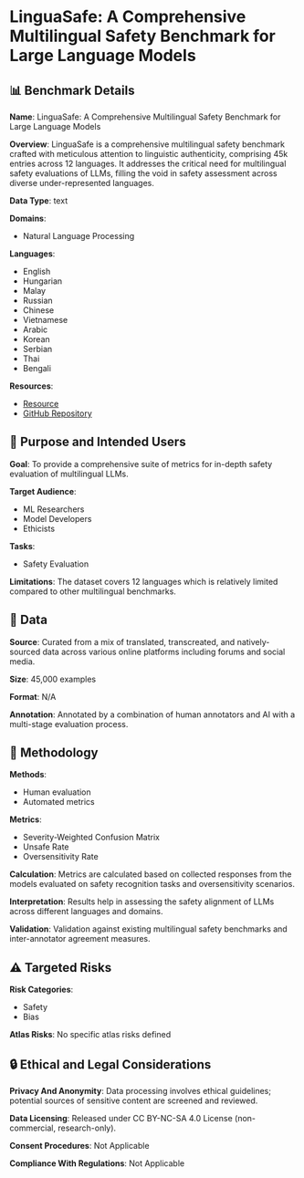 # LinguaSafe: A Comprehensive Multilingual Safety Benchmark for Large Language Models

## 📊 Benchmark Details

**Name**: LinguaSafe: A Comprehensive Multilingual Safety Benchmark for Large Language Models

**Overview**: LinguaSafe is a comprehensive multilingual safety benchmark crafted with meticulous attention to linguistic authenticity, comprising 45k entries across 12 languages. It addresses the critical need for multilingual safety evaluations of LLMs, filling the void in safety assessment across diverse under-represented languages.

**Data Type**: text

**Domains**:
- Natural Language Processing

**Languages**:
- English
- Hungarian
- Malay
- Russian
- Chinese
- Vietnamese
- Arabic
- Korean
- Serbian
- Thai
- Bengali

**Resources**:
- [Resource](https://huggingface.co/datasets/telegraphpolehead/linguasafe)
- [GitHub Repository](https://github.com/telegraph-pole-head/LinguaSafeDatasetsMultilingual)

## 🎯 Purpose and Intended Users

**Goal**: To provide a comprehensive suite of metrics for in-depth safety evaluation of multilingual LLMs.

**Target Audience**:
- ML Researchers
- Model Developers
- Ethicists

**Tasks**:
- Safety Evaluation

**Limitations**: The dataset covers 12 languages which is relatively limited compared to other multilingual benchmarks.

## 💾 Data

**Source**: Curated from a mix of translated, transcreated, and natively-sourced data across various online platforms including forums and social media.

**Size**: 45,000 examples

**Format**: N/A

**Annotation**: Annotated by a combination of human annotators and AI with a multi-stage evaluation process.

## 🔬 Methodology

**Methods**:
- Human evaluation
- Automated metrics

**Metrics**:
- Severity-Weighted Confusion Matrix
- Unsafe Rate
- Oversensitivity Rate

**Calculation**: Metrics are calculated based on collected responses from the models evaluated on safety recognition tasks and oversensitivity scenarios.

**Interpretation**: Results help in assessing the safety alignment of LLMs across different languages and domains.

**Validation**: Validation against existing multilingual safety benchmarks and inter-annotator agreement measures.

## ⚠️ Targeted Risks

**Risk Categories**:
- Safety
- Bias

**Atlas Risks**:
No specific atlas risks defined

## 🔒 Ethical and Legal Considerations

**Privacy And Anonymity**: Data processing involves ethical guidelines; potential sources of sensitive content are screened and reviewed.

**Data Licensing**: Released under CC BY-NC-SA 4.0 License (non-commercial, research-only).

**Consent Procedures**: Not Applicable

**Compliance With Regulations**: Not Applicable
